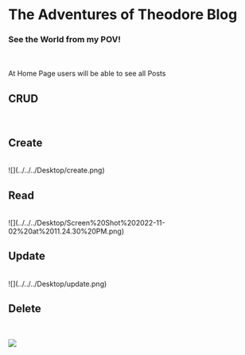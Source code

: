 # The Adventures of Theodore Blog
### See the World from my POV!
<br>

<br>
At Home Page users will be able to see all Posts

<br>

## CRUD
<br>

## Create
<br>
![](../../../Desktop/create.png)
<br>

## Read
<br>
![](../../../Desktop/Screen%20Shot%202022-11-02%20at%2011.24.30%20PM.png)

<br>

## Update
<br>
![](../../../Desktop/update.png)
<br>

## Delete
<br>

![](../../../Desktop/delete.png)

<br>